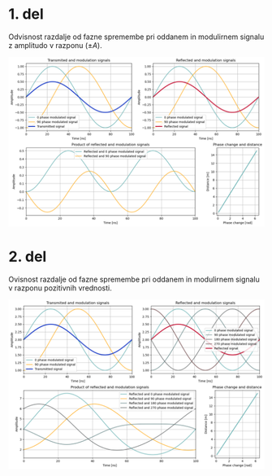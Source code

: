 # 1. del

Odvisnost razdalje od fazne spremembe pri oddanem in modulirnem signalu z amplitudo v razponu ($\pm A$).

![](img/part-1.png)



# 2. del

Ovisnost razdalje od fazne spremembe pri oddanem in modulirnem signalu v razponu pozitivnih vrednosti.

![](img/part-2.png)